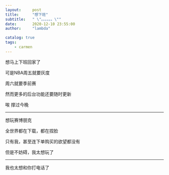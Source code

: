 ```yaml
---
layout:     post
title:      "想下班"
subtitle:   " \"。。。。。。\""
date:       2020-12-10 23:55:00
author:     "lambda"

catalog: true
tags:
    - carmen
---
```


想马上下班回家了

可是NBA周五就要灰度

周六就要季前赛

然而更多的后台功能还要随时更新

唉  撑过今晚

---

想玩赛博朋克

全世界都在下载，都在捏脸

只有我，甚至连下单购买的欲望都没有

但是不妨碍，我太想玩了

---

我也太想和你打电话了
